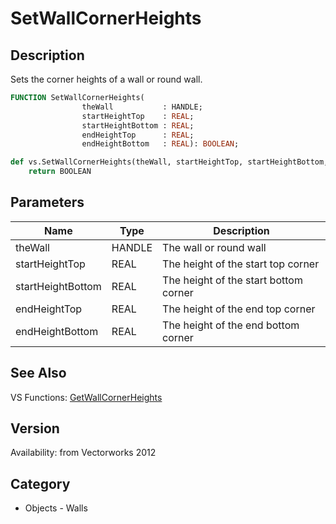 # SetWallCornerHeights

## Description
Sets the corner heights of a wall or round wall.

```pascal
FUNCTION SetWallCornerHeights(
				theWall           : HANDLE;
				startHeightTop    : REAL;
				startHeightBottom : REAL;
				endHeightTop      : REAL;
				endHeightBottom   : REAL): BOOLEAN;
```

```python
def vs.SetWallCornerHeights(theWall, startHeightTop, startHeightBottom, endHeightTop, endHeightBottom):
    return BOOLEAN
```

## Parameters
|Name|Type|Description|
|---|---|---|
|theWall|HANDLE|The wall or round wall|
|startHeightTop|REAL|The height of the start top corner|
|startHeightBottom|REAL|The height of the start bottom corner|
|endHeightTop|REAL|The height of the end top corner|
|endHeightBottom|REAL|The height of the end bottom corner|

## See Also
VS Functions:
[GetWallCornerHeights](GetWallCornerHeights.md)

## Version
Availability: from Vectorworks 2012

## Category
* Objects - Walls

